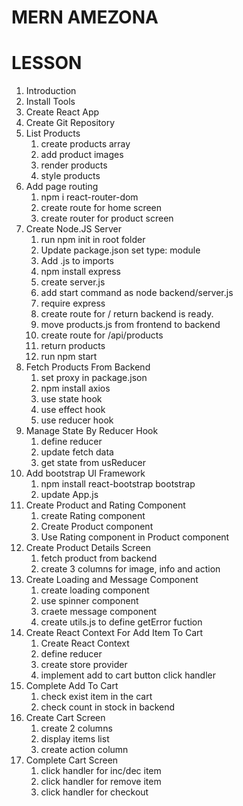 # MERN AMEZONA

# LESSON

1. Introduction
2. Install Tools
3. Create React App
4. Create Git Repository
5. List Products
   1. create products array
   2. add product images
   3. render products
   4. style products
6. Add page routing
   1. npm i react-router-dom
   2. create route for home screen
   3. create router for product screen
7. Create Node.JS Server
   1. run npm init in root folder
   2. Update package.json set type: module
   3. Add .js to imports
   4. npm install express
   5. create server.js
   6. add start command as node backend/server.js
   7. require express
   8. create route for / return backend is ready.
   9. move products.js from frontend to backend
   10. create route for /api/products
   11. return products
   12. run npm start
8. Fetch Products From Backend
   1. set proxy in package.json
   2. npm install axios
   3. use state hook
   4. use effect hook
   5. use reducer hook
9. Manage State By Reducer Hook
   1. define reducer
   2. update fetch data
   3. get state from usReducer
10. Add bootstrap UI Framework
    1. npm install react-bootstrap bootstrap
    2. update App.js
11. Create Product and Rating Component
    1. create Rating component
    2. Create Product component
    3. Use Rating component in Product component
12. Create Product Details Screen
    1. fetch product from backend
    2. create 3 columns for image, info and action
13. Create Loading and Message Component
    1. create loading component
    2. use spinner component
    3. craete message component
    4. create utils.js to define getError fuction
14. Create React Context For Add Item To Cart
    1. Create React Context
    2. define reducer
    3. create store provider
    4. implement add to cart button click handler
15. Complete Add To Cart
    1. check exist item in the cart
    2. check count in stock in backend
16. Create Cart Screen
    1. create 2 columns
    2. display items list
    3. create action column
17. Complete Cart Screen
    1. click handler for inc/dec item
    2. click handler for remove item
    3. click handler for checkout
